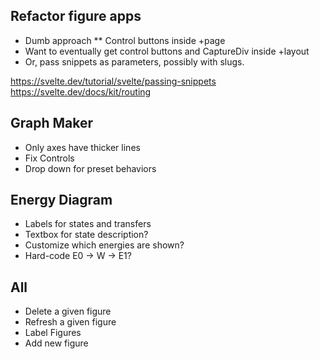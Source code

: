 ## Refactor figure apps
* Dumb approach
** Control buttons inside +page
* Want to eventually get control buttons and CaptureDiv inside +layout
* Or, pass snippets as parameters, possibly with slugs.

https://svelte.dev/tutorial/svelte/passing-snippets
https://svelte.dev/docs/kit/routing




## Graph Maker
* Only axes have thicker lines
* Fix Controls
* Drop down for preset behaviors

## Energy Diagram
* Labels for states and transfers
* Textbox for state description?
* Customize which energies are shown?
* Hard-code E0 -> W -> E1?

## All
* Delete a given figure
* Refresh a given figure
* Label Figures
* Add new figure
